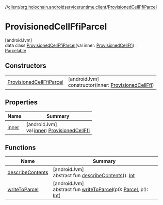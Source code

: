 //[client](../../../index.md)/[org.holochain.androidserviceruntime.client](../index.md)/[ProvisionedCellFfiParcel](index.md)

# ProvisionedCellFfiParcel

[androidJvm]\
data class [ProvisionedCellFfiParcel](index.md)(val inner: [ProvisionedCellFfi](../-provisioned-cell-ffi/index.md)) : [Parcelable](https://developer.android.com/reference/kotlin/android/os/Parcelable.html)

## Constructors

| | |
|---|---|
| [ProvisionedCellFfiParcel](-provisioned-cell-ffi-parcel.md) | [androidJvm]<br>constructor(inner: [ProvisionedCellFfi](../-provisioned-cell-ffi/index.md)) |

## Properties

| Name | Summary |
|---|---|
| [inner](inner.md) | [androidJvm]<br>val [inner](inner.md): [ProvisionedCellFfi](../-provisioned-cell-ffi/index.md) |

## Functions

| Name | Summary |
|---|---|
| [describeContents](../-app-binder-unauthorized-exception-parcel/index.md#-1578325224%2FFunctions%2F275946699) | [androidJvm]<br>abstract fun [describeContents](../-app-binder-unauthorized-exception-parcel/index.md#-1578325224%2FFunctions%2F275946699)(): [Int](https://kotlinlang.org/api/core/kotlin-stdlib/kotlin/-int/index.html) |
| [writeToParcel](../-app-binder-unauthorized-exception-parcel/index.md#-1754457655%2FFunctions%2F275946699) | [androidJvm]<br>abstract fun [writeToParcel](../-app-binder-unauthorized-exception-parcel/index.md#-1754457655%2FFunctions%2F275946699)(p0: [Parcel](https://developer.android.com/reference/kotlin/android/os/Parcel.html), p1: [Int](https://kotlinlang.org/api/core/kotlin-stdlib/kotlin/-int/index.html)) |